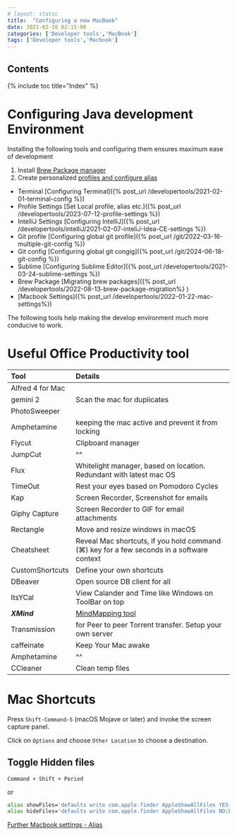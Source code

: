 ```yaml
---
# layout: static
title:  "Configuring a new MacBook"
date: 2021-02-10 02:15:00
categories: ['Developer tools','MacBook']
tags: ['Developer tools','Macbook']
---
```


## Contents

{% include toc title="Index" %}

# Configuring Java development Environment

Installing the following tools and configuring them ensures maximum ease of development

1. Install [Brew Package manager](https://brew.sh/)
2. Create personalized [profiles and configure alias](https://github.com/nitinkc/SystemEnvironment/tree/master/mac)
- Terminal              [Configuring Terminal]({% post_url /developertools/2021-02-01-terminal-config %})                    
- Profile Settings   [Set Local profile, alias etc.]({% post_url /developertools/2023-07-12-profile-settings %})         
- IntelliJ Settings  [Configuring IntelliJ]({% post_url /developertools/intelliJ/2021-02-07-inteliJ-Idea-CE-settings %}) 
- Git profile         [Configuring global git profile]({% post_url /git/2022-03-16-multiple-git-config %})
- Git config         [Configuring global git congig]({% post_url /git/2024-06-18-git-config %})
- Sublime	          [Configuring Sublime Editor]({% post_url /developertools/2021-03-24-sublime-settings %})           
- Brew Package       [Migrating brew packages]({% post_url /developertools/2022-08-13-brew-package-migration%} )   
- [Macbook Settings]({% post_url /developertools/2022-01-22-mac-settings%})
                
The following tools help making the develop environment much more conducive to work. 

# Useful Office Productivity tool

| Tool              | Details                                                                                   | 
|:------------------|:------------------------------------------------------------------------------------------|   
| Alfred 4 for Mac  |                                                                                           | 
| gemini 2          | Scan the mac for duplicates                                                               |
| PhotoSweeper      |                                                                                           |
| Amphetamine       | keeping the mac active and prevent it from locking                                        |
| Flycut            | Clipboard manager                                                                         |
| JumpCut           | ^^                                                                                        |
| Flux              | Whitelight manager, based on location. Redundant with latest mac OS                       |
| TimeOut           | Rest your eyes based on Pomodoro Cycles                                                   |
| Kap               | Screen Recorder, Screenshot for emails                                                    |
| Giphy Capture     | Screen Recorder to GIF for email attachments                                              |
| Rectangle         | Move and resize windows in macOS                                                          |
| Cheatsheet        | Reveal Mac shortcuts, if you hold command (⌘) key for a few seconds in a software context |
| CustomShortcuts 	 | Define your own shortcuts                                                                 |
| DBeaver           | Open source DB client for all                                                             |
| ItsYCal           | View Calander and Time like Windows on ToolBar on top                                     |
| ***XMind***       | [MindMapping tool](http://www.xmind.net/download/mac/)                                    |
| Transmission      | for Peer to peer Torrent transfer. Setup your own server                                  |
| caffeinate        | Keep Your Mac awake                                                                       |
| Amphetamine       | ^^                                                                                        |
| CCleaner          | Clean temp files                                                                          |


# Mac Shortcuts

Press `Shift-Command-5` (macOS Mojave or later) and invoke the screen capture panel.

Click on `Options` and choose `Other Location` to choose a destination.

## Toggle Hidden files
`Command + Shift + Period`

or
```sh
alias showFiles='defaults write com.apple.finder AppleShowAllFiles YES;killall Finder /System/Library/CoreServices/Finder.app'
alias hideFiles='defaults write com.apple.finder AppleShowAllFiles NO;killall Finder /System/Library/CoreServices/Finder.app'
```

[Further Macbook settings - Alias](https://github.com/nitinkc/SystemEnvironment/blob/master/mac/.my_aliases)